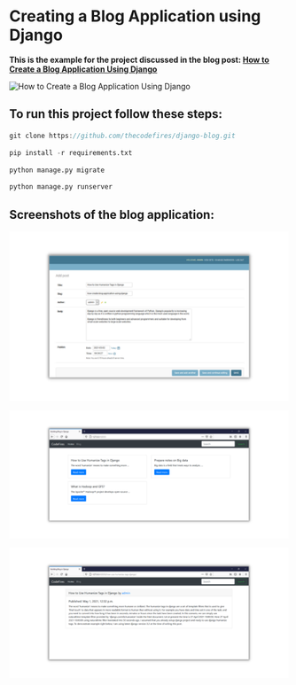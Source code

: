# Creating a Blog Application using Django
__This is the example for the project discussed in the blog post: [How to Create a Blog Application Using Django](https://codefires.com/how-create-blog-application-using-django/)__

![How to Create a Blog Application Using Django
](static/img/how-create-blog-application-using-django.gif)

## To run this project follow these steps:
```javascript
git clone https://github.com/thecodefires/django-blog.git
```
```python
pip install -r requirements.txt
```
```python
python manage.py migrate
```
```python
python manage.py runserver
```
## Screenshots of the blog application:
![Adding blog post](static/img/add-post-blog-django.png)
  
![Blog Lists](static/img/blog-list-django.png)

![Blog Detail](static/img/blog-detail-django.png)

